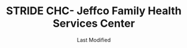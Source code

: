 ---
layout: location-page
date: Last Modified
description: "Local COVID-19 testing is available at STRIDE CHC- Jeffco Family Health Services Center in Wheat Ridge, Colorado, USA."
permalink: "locations/colorado/wheat-ridge/stride-chc-jeffco-family-health-services-center/"
tags:
  - locations
  - colorado
title: STRIDE CHC- Jeffco Family Health Services Center 
state: Colorado
stateAbbr: CO
hood: Wheat Ridge
address: 7495 W. 29th Avenue
city: Wheat Ridge
zip: 80033
mapUrl: "http://maps.apple.com/?q=STRIDE+CHC-+Jeffco+Family+Health+Services+Center&address=7495+W+29th+Avenue,Wheat+Ridge,Colorado,80033"
locationType: Drive-thru
phone: (303) 360-6276
website: https://stridechc.org/
onlineBooking: undefined
closed: undefined
closedUpdate: April 15th, 2020
notes: "Free. Limited test kits available."
days: Weekdays
hours: 9AM-4PM
altDays: Saturdays
altHours: 9AM-1PM
ctaMessage: Learn more
ctaUrl: "https://stridechc.org/"
---